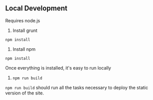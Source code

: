 ## Local Development

Requires node.js

1. Install grunt

  `npm install`

1. Install npm

  `npm install`

Once everything is installed, it's easy to run locally

1. `npm run build`

`npm run build` should run all the tasks necessary to deploy the static version of the site.

